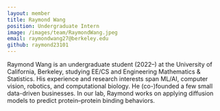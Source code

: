 ```yaml
---
layout: member
title: Raymond Wang
position: Undergraduate Intern
image: /images/team/RaymondWang.jpeg
email: raymondwang27@berkeley.edu
github: raymond23101
---
```


Raymond Wang is an undergraduate student (2022–) at the University of California, Berkeley, studying EE/CS and Engineering Mathematics & Statistics. His experience and research interests span ML/AI, computer vision, robotics, and computational biology. He (co-)founded a few small data-driven businesses. In our lab, Raymond works on applying diffusion models to predict protein–protein binding behaviors.

